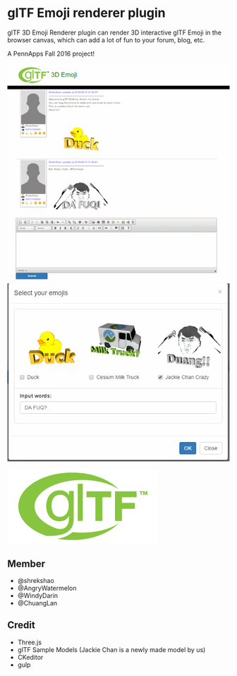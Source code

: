 glTF Emoji renderer plugin
=====

glTF 3D Emoji Renderer plugin can render 3D interactive glTF Emoji in the browser canvas, 
which can add a lot of fun to your forum, blog, etc.

A PennApps Fall 2016 project!

![](img/forum.gif)
![](img/select-emoji.gif)


![gltf-logo](https://github.com/KhronosGroup/glTF/raw/master/specification/figures/gltf.png)

## Member
* @shrekshao
* @AngryWatermelon
* @WindyDarin
* @ChuangLan


## Credit

* Three.js
* glTF Sample Models (Jackie Chan is a newly made model by us)
* CKeditor
* gulp